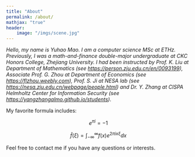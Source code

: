 ```yaml
---
title: "About"
permalink: /about/
mathjax: "true"
header:
    image: "/imgs/scene.jpg"
---
```


*Hello, my name is Yuhao Mao. I am a computer science MSc at ETHz. Previously, I was a math-and-finance double-major undergraduate at CKC Honors College, Zhejiang University. I had been instructed by Prof. K. Liu at Department of Mathematics (see <https://person.zju.edu.cn/en/0093199>), Associate Prof. G. Zhou at Department of Economics (see <https://flzhou.weebly.com>), Prof. S. Ji at NESA lab (see <https://nesa.zju.edu.cn/webpage/people.html>) and Dr. Y. Zhang at CISPA Helmholtz Center for Information Security (see <https://yangzhangalmo.github.io/students>).*

My favorite formula includes: 

$$e^{\pi i}=-1$$

$$\hat{f}(\xi) = \int_{-\infty}^{\infty}f(x)e^{2\pi i x\xi}dx$$

<!-- Find my CV [here](algebraloveme.github.io/CV.pdf). -->

Feel free to contact me if you have any questions or interests.

